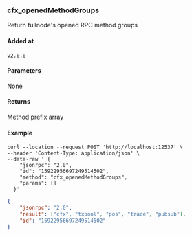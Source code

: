 ### cfx_openedMethodGroups

Return fullnode's opened RPC method groups

#### Added at

`v2.0.0`

#### Parameters

None

#### Returns

Method prefix array

#### Example

```shell
curl --location --request POST 'http://localhost:12537' \
--header 'Content-Type: application/json' \
--data-raw ' {
    "jsonrpc": "2.0",
    "id": "15922956697249514502",
    "method": "cfx_openedMethodGroups",
    "params": []
  }'
```

```json
{
    "jsonrpc": "2.0",
    "result": ["cfx", "txpool", "pos", "trace", "pubsub"],
    "id": "15922956697249514502"
}
```
